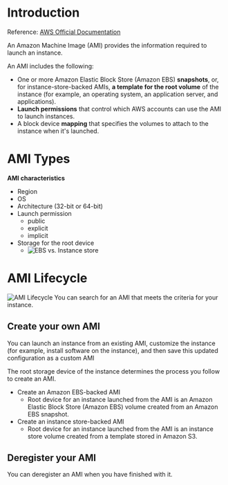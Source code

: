 # Introduction
Reference: [AWS Official Documentation](https://docs.aws.amazon.com/AWSEC2/latest/UserGuide/AMIs.html)

An Amazon Machine Image (AMI) provides the information required to launch an instance.

An AMI includes the following:
* One or more Amazon Elastic Block Store (Amazon EBS) **snapshots**, or, for instance-store-backed AMIs, **a template for the root volume** of the instance (for example, an operating system, an application server, and applications).
* **Launch permissions** that control which AWS accounts can use the AMI to launch instances.
* A block device **mapping** that specifies the volumes to attach to the instance when it's launched.

# AMI Types
**AMI characteristics**
 - Region
 - OS
 - Architecture (32-bit or 64-bit)
 - Launch permission
	 - public
	 - explicit
	 - implicit
 - Storage for the root device
     - ![EBS vs. Instance
   store](https://img-blog.csdnimg.cn/2f8c9e9d7f454dc8b6f57ff731fc7092.png?x-oss-process=image/watermark,type_ZHJvaWRzYW5zZmFsbGJhY2s,shadow_50,text_Q1NETiBAWXVueGlhbmdfSGU=,size_20,color_FFFFFF,t_70,g_se,x_16#pic_center)

# AMI Lifecycle
![AMI Lifecycle](https://img-blog.csdnimg.cn/7e52669650fd424ab51c6ec4e56cdea7.png?x-oss-process=image/watermark,type_ZHJvaWRzYW5zZmFsbGJhY2s,shadow_50,text_Q1NETiBAWXVueGlhbmdfSGU=,size_20,color_FFFFFF,t_70,g_se,x_16#pic_center) You can search for an AMI that meets the criteria for your instance.

## Create your own AMI
You can launch an instance from an existing AMI, customize the instance (for example, install software on the instance), and then save this updated configuration as a custom AMI

The root storage device of the instance determines the process you follow to create an AMI. 
 - Create an Amazon EBS-backed AMI
	 -  Root device for an instance launched from the AMI is an Amazon Elastic Block Store (Amazon EBS) volume created from an Amazon EBS snapshot.
 - Create an instance store-backed AMI
	 -  Root device for an instance launched from the AMI is an instance store volume created from a template stored in Amazon S3.

## Deregister your AMI
You can deregister an AMI when you have finished with it.




<!--stackedit_data:
eyJoaXN0b3J5IjpbLTIwOTAyNjMwMF19
-->